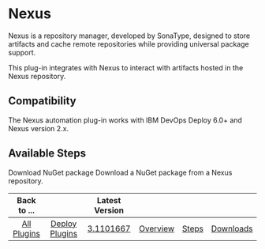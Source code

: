
# Nexus

Nexus is a repository manager, developed by SonaType, designed to store artifacts and cache remote repositories while providing universal package support.

This plug-in integrates with Nexus to interact with artifacts hosted in the Nexus repository.

## Compatibility

The Nexus automation plug-in works with IBM DevOps Deploy 6.0+ and Nexus version 2.x.


## Available Steps

Download NuGet package Download a NuGet package from a Nexus repository.



|Back to ...||Latest Version||||
| :---: | :---: | :---: | :---: | :---: | :---: |
|[All Plugins](../../index.md)|[Deploy Plugins](../README.md)|[3.1101667](https://raw.githubusercontent.com/UrbanCode/IBM-UCD-PLUGINS/main/files/nexus/Nexus-3.1101667.zip)|[Overview](overview.md)|[Steps](steps.md)|[Downloads](downloads.md)|

